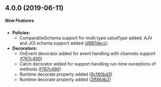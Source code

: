 ## 4.0.0 (2019-06-11)

##### New Features

* **Policies:**  
  * ComparableSchema support for multi type valueType added. AJV and JOI schema support added ([d987decc](https://github.com/sugoiJS/core/commit/d987decc49757bafdd8f17e0ccd300ec0043fea7))
* **Decorators:**
  *  OnEvent decorator added for event handling with channels support ([f767c490](https://github.com/sugoiJS/core/commit/f767c4908ef39bd797e8970d290d5bc7a6ac49c6))
  *  Catch decorator added for support handling run-time exceptions of methods ([f767c490](https://github.com/sugoiJS/core/commit/f767c4908ef39bd797e8970d290d5bc7a6ac49c6))
  *  Runtime decorate property added ([9cf80bd3](https://github.com/sugoiJS/core/commit/9cf80bd34a620bdba4781ca94cc7de28418958a8))
  *  Runtime decorate property added ([3ff46db2](https://github.com/sugoiJS/core/commit/3ff46db2c7ddd88ac318782f3db0fd1930e332d3))

